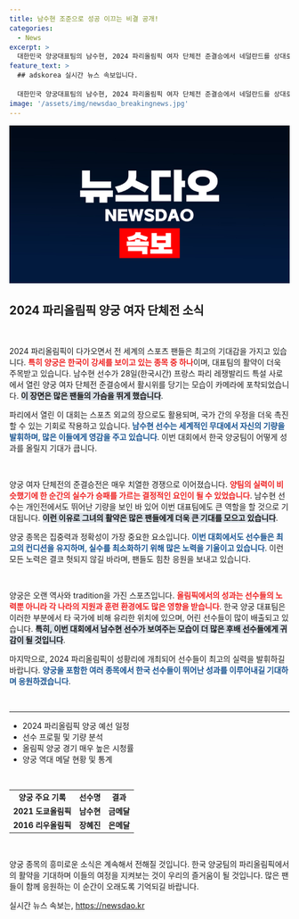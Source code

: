 ```yaml
---
title: 남수현 조준으로 성공 이끄는 비결 공개!
categories:
  - News
excerpt: >
  대한민국 양궁대표팀의 남수현, 2024 파리올림픽 여자 단체전 준결승에서 네덜란드를 상대로 한 긴장감 넘치는 경기를 펼쳤다! 그녀의 활시위를 당기는 순간이 과연 어떻게 전개될까? 클릭해서 확인해보세요!
feature_text: >
  ## adskorea 실시간 뉴스 속보입니다.

  대한민국 양궁대표팀의 남수현, 2024 파리올림픽 여자 단체전 준결승에서 네덜란드를 상대로 한 긴장감 넘치는 경기를 펼쳤다! 그녀의 활시위를 당기는 순간이 과연 어떻게 전개될까? 클릭해서 확인해보세요!
image: '/assets/img/newsdao_breakingnews.jpg'
---
```


<p><img src="/assets/img/newsdao_breakingnews.jpg" alt="adskorea 속보" /></p>

<h2 data-ke-size="size26">2024 파리올림픽 양궁 여자 단체전 소식</h2>

<p data-ke-size="size16">&nbsp;</p>

<p>2024 파리올림픽이 다가오면서 전 세계의 스포츠 팬들은 최고의 기대감을 가지고 있습니다. <b><span style="color: #ee2323;">특히 양궁은 한국이 강세를 보이고 있는 종목 중 하나</span></b>이며, 대표팀의 활약이 더욱 주목받고 있습니다. 남수현 선수가 28일(한국시간) 프랑스 파리 레쟁발리드 특설 사로에서 열린 양궁 여자 단체전 준결승에서 활시위를 당기는 모습이 카메라에 포착되었습니다. <b><span style="background-color: #21538527;">이 장면은 많은 팬들의 가슴을 뛰게 했습니다</span></b>. </p>

<p>파리에서 열린 이 대회는 스포츠 외교의 장으로도 활용되며, 국가 간의 우정을 더욱 촉진할 수 있는 기회로 작용하고 있습니다. <b><span style="color: #1a5490;">남수현 선수는 세계적인 무대에서 자신의 기량을 발휘하며, 많은 이들에게 영감을 주고 있습니다</span></b>. 이번 대회에서 한국 양궁팀이 어떻게 성과를 올릴지 기대가 큽니다.</p>

<p data-ke-size="size16">&nbsp;</p>

<p>양궁 여자 단체전의 준결승전은 매우 치열한 경쟁으로 이어졌습니다. <b><span style="color: #ee2323;">양팀의 실력이 비슷했기에 한 순간의 실수가 승패를 가르는 결정적인 요인이 될 수 있었습니다</span></b>. 남수현 선수는 개인전에서도 뛰어난 기량을 보인 바 있어 이번 대표팀에도 큰 역할을 할 것으로 기대됩니다. <b><span style="background-color: #21538527;">이런 이유로 그녀의 활약은 많은 팬들에게 더욱 큰 기대를 모으고 있습니다</span></b>.</p>

<p>양궁 종목은 집중력과 정확성이 가장 중요한 요소입니다. <b><span style="color: #1a5490;">이번 대회에서도 선수들은 최고의 컨디션을 유지하며, 실수를 최소화하기 위해 많은 노력을 기울이고 있습니다</span></b>. 이런 모든 노력은 결코 헛되지 않길 바라며, 팬들도 힘찬 응원을 보내고 있습니다.</p>

<p data-ke-size="size16">&nbsp;</p>

<p>양궁은 오랜 역사와 tradition을 가진 스포츠입니다. <b><span style="color: #ee2323;">올림픽에서의 성과는 선수들의 노력뿐 아니라 각 나라의 지원과 훈련 환경에도 많은 영향을 받습니다</span></b>. 한국 양궁 대표팀은 이러한 부분에서 타 국가에 비해 유리한 위치에 있으며, 어린 선수들이 많이 배출되고 있습니다. <b><span style="background-color: #21538527;">특히, 이번 대회에서 남수현 선수가 보여주는 모습이 더 많은 후배 선수들에게 귀감이 될 것입니다</span></b>.</p>

<p>마지막으로, 2024 파리올림픽이 성황리에 개최되어 선수들이 최고의 실력을 발휘하길 바랍니다. <b><span style="color: #1a5490;">양궁을 포함한 여러 종목에서 한국 선수들이 뛰어난 성과를 이루어내길 기대하며 응원하겠습니다</span></b>.</p>

<p data-ke-size="size16">&nbsp;</p>

<hr>

<ul>
  <li>2024 파리올림픽 양궁 예선 일정</li>
  <li>선수 프로필 및 기량 분석</li>
  <li>올림픽 양궁 경기 매우 높은 시청률</li>
  <li>양궁 역대 메달 현황 및 통계</li>
</ul>

<p data-ke-size="size16">&nbsp;</p>

<table style="width: 100%;">
  <tr>
    <td style="text-align: center; height: 17px;"><b>양궁 주요 기록</b></td>
    <td style="text-align: center; height: 17px;"><b>선수명</b></td>
    <td style="text-align: center; height: 17px;"><b>결과</b></td>
  </tr>
  <tr>
    <td style="text-align: center; height: 17px;"><b>2021 도쿄올림픽</b></td>
    <td style="text-align: center; height: 17px;"><b>남수현</b></td>
    <td style="text-align: center; height: 17px;"><b>금메달</b></td>
  </tr>
  <tr>
    <td style="text-align: center; height: 17px;"><b>2016 리우올림픽</b></td>
    <td style="text-align: center; height: 17px;"><b>장혜진</b></td>
    <td style="text-align: center; height: 17px;"><b>은메달</b></td>
  </tr>
</table>

<p data-ke-size="size16">&nbsp;</p>

<p>양궁 종목의 흥미로운 소식은 계속해서 전해질 것입니다. 한국 양궁팀의 파리올림픽에서의 활약을 기대하며 이들의 여정을 지켜보는 것이 우리의 즐거움이 될 것입니다. 많은 팬들이 함께 응원하는 이 순간이 오래도록 기억되길 바랍니다.</p>
실시간 뉴스 속보는, <a href="https://newsdao.kr" rel="dofollow">https://newsdao.kr</a>


